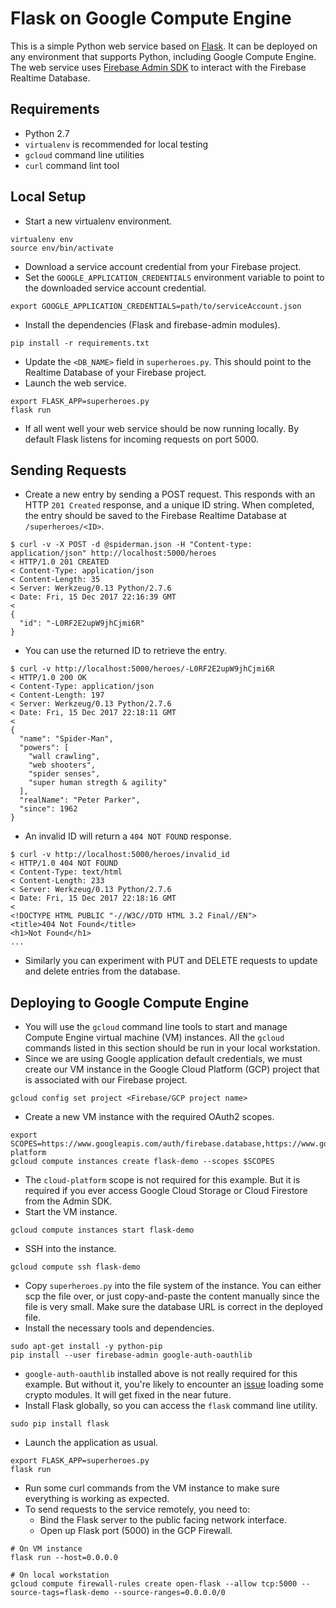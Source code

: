 # Flask on Google Compute Engine

This is a simple Python web service based on [Flask](http://flask.pocoo.org/docs/0.12/quickstart/).
It can be deployed on any environment that
supports Python, including Google Compute Engine. The web service uses 
[Firebase Admin SDK](https://firebase.google.com/docs/admin/setup) to
interact with the Firebase Realtime Database.

## Requirements

* Python 2.7
* `virtualenv` is recommended for local testing
* `gcloud` command line utilities
* `curl` command lint tool

## Local Setup

* Start a new virtualenv environment.

```
virtualenv env
source env/bin/activate
```

* Download a service account credential from your Firebase project.
* Set the `GOOGLE_APPLICATION_CREDENTIALS` environment variable to point to the downloaded service
  account credential.

```
export GOOGLE_APPLICATION_CREDENTIALS=path/to/serviceAccount.json
```

* Install the dependencies (Flask and firebase-admin modules).

```
pip install -r requirements.txt
```

* Update the `<DB_NAME>` field in `superheroes.py`. This should point to the Realtime Database of
  your Firebase project.
* Launch the web service.

```
export FLASK_APP=superheroes.py
flask run
```

* If all went well your web service should be now running locally. By default Flask listens for
  incoming requests on port 5000.

## Sending Requests

* Create a new entry by sending a POST request. This responds with an HTTP `201 Created` response,
  and a unique ID string. When completed, the entry should be saved to the Firebase Realtime
  Database at `/superheroes/<ID>`. 

```
$ curl -v -X POST -d @spiderman.json -H "Content-type: application/json" http://localhost:5000/heroes
< HTTP/1.0 201 CREATED
< Content-Type: application/json
< Content-Length: 35
< Server: Werkzeug/0.13 Python/2.7.6
< Date: Fri, 15 Dec 2017 22:16:39 GMT
< 
{
  "id": "-L0RF2E2upW9jhCjmi6R"
}
```

* You can use the returned ID to retrieve the entry.

```
$ curl -v http://localhost:5000/heroes/-L0RF2E2upW9jhCjmi6R
< HTTP/1.0 200 OK
< Content-Type: application/json
< Content-Length: 197
< Server: Werkzeug/0.13 Python/2.7.6
< Date: Fri, 15 Dec 2017 22:18:11 GMT
< 
{
  "name": "Spider-Man", 
  "powers": [
    "wall crawling", 
    "web shooters", 
    "spider senses", 
    "super human stregth & agility"
  ], 
  "realName": "Peter Parker", 
  "since": 1962
}
```

* An invalid ID will return a `404 NOT FOUND` response.

```
$ curl -v http://localhost:5000/heroes/invalid_id
< HTTP/1.0 404 NOT FOUND
< Content-Type: text/html
< Content-Length: 233
< Server: Werkzeug/0.13 Python/2.7.6
< Date: Fri, 15 Dec 2017 22:18:16 GMT
< 
<!DOCTYPE HTML PUBLIC "-//W3C//DTD HTML 3.2 Final//EN">
<title>404 Not Found</title>
<h1>Not Found</h1>
...
```

* Similarly you can experiment with PUT and DELETE requests to update and delete entries from the
  database.

## Deploying to Google Compute Engine

* You will use the `gcloud` command line tools to start and manage Compute Engine virtual machine
  (VM) instances. All the `gcloud` commands listed in this section should be run in your local
  workstation.
* Since we are using Google application default credentials, we must create our VM instance in the
  Google Cloud Platform (GCP) project that is associated with our Firebase project.

```
gcloud config set project <Firebase/GCP project name>
```

* Create a new VM instance with the required OAuth2 scopes.

```
export SCOPES=https://www.googleapis.com/auth/firebase.database,https://www.googleapis.com/auth/userinfo.email,https://www.googleapis.com/auth/cloud-platform
gcloud compute instances create flask-demo --scopes $SCOPES
```

* The `cloud-platform` scope is not required for this example. But it is required if you ever
  access Google Cloud Storage or Cloud Firestore from the Admin SDK.
* Start the VM instance.

```
gcloud compute instances start flask-demo
```

* SSH into the instance.

```
gcloud compute ssh flask-demo
```

* Copy `superheroes.py` into the file system of the instance. You can either scp the file over,
  or just copy-and-paste the content manually since the file is very small. Make sure the
  database URL is correct in the deployed file.
* Install the necessary tools and dependencies.

```
sudo apt-get install -y python-pip
pip install --user firebase-admin google-auth-oauthlib
```

* `google-auth-oauthlib` installed above is not really required for this example. But without it,
  you're likely to encounter an
  [issue](https://github.com/GoogleCloudPlatform/google-auth-library-python/issues/229)
  loading some crypto modules. It will get fixed in the near future.
* Install Flask globally, so you can access the `flask` command line utility.

```
sudo pip install flask
```

* Launch the application as usual.

```
export FLASK_APP=superheroes.py
flask run
```

* Run some curl commands from the VM instance to make sure everything is working as expected.
* To send requests to the service remotely, you need to:
  - Bind the Flask server to the public facing network interface.
  - Open up Flask port (5000) in the GCP Firewall.

```
# On VM instance
flask run --host=0.0.0.0
```

```
# On local workstation
gcloud compute firewall-rules create open-flask --allow tcp:5000 --source-tags=flask-demo --source-ranges=0.0.0.0/0
```
